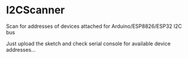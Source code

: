 # I2CScanner
Scan for addresses of devices attached for Arduino/ESP8826/ESP32 I2C bus

Just upload the sketch and check serial console for available device addresses...
